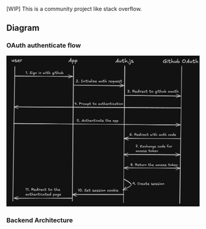 [WIP] This is a community project like stack overflow.

## Diagram

### OAuth authenticate flow

![alt text](./snapshots/oauth-flow.png)

### Backend Architecture

